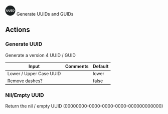 ![UUID](./assets/uuid.png#connector-icon)
Generate UUIDs and GUIDs

## Actions

### Generate UUID

Generate a version 4 UUID / GUID

| Input                   | Comments | Default |
| ----------------------- | -------- | ------- |
| Lower / Upper Case UUID |          | lower   |
| Remove dashes?          |          | false   |

### Nil/Empty UUID

Return the nil / empty UUID (00000000-0000-0000-0000-000000000000)
